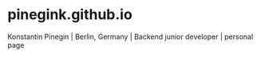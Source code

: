 # pinegink.github.io
Konstantin Pinegin | Berlin, Germany | Backend junior developer | personal page
 
